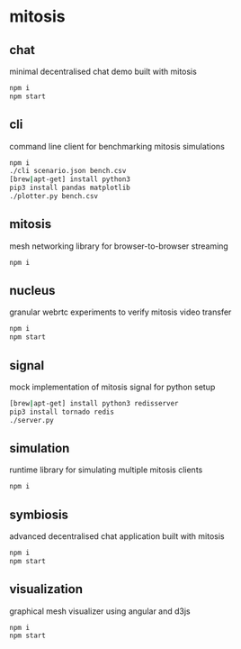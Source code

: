 # mitosis

## chat
minimal decentralised chat demo built with mitosis
```bash
npm i
npm start
```

## cli
command line client for benchmarking mitosis simulations
```bash
npm i
./cli scenario.json bench.csv
[brew|apt-get] install python3
pip3 install pandas matplotlib
./plotter.py bench.csv
```

## mitosis
mesh networking library for browser-to-browser streaming
```bash
npm i
```

## nucleus
granular webrtc experiments to verify mitosis video transfer
```bash
npm i
npm start
```

## signal
mock implementation of mitosis signal for python setup
```bash
[brew|apt-get] install python3 redisserver
pip3 install tornado redis
./server.py
```

## simulation
runtime library for simulating multiple mitosis clients
```bash
npm i
```

## symbiosis
advanced decentralised chat application built with mitosis
```bash
npm i
npm start
```

## visualization
graphical mesh visualizer using angular and d3js
```
npm i
npm start
```
